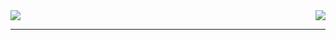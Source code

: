 <img align='right' src="https://github-readme-stats.vercel.app/api?username=gustavo867&show_icons=true&title_color=783c00&text_color=af552e&icon_color=783c00&bg_color=f8efd4&cache_seconds=2300">
<img src="https://img.shields.io/static/v1?label=Overview&message=gustavo867&color=f8efd4&style=for-the-badge&logo=GitHub">
<hr>
